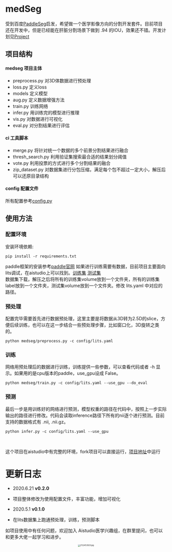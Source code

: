 # medSeg
受到百度[PaddleSeg](https://github.com/paddlepaddle/paddleseg)启发，希望做一个医学影像方向的分割开发套件。目前项目还在开发中，但是已经能在肝脏分割场景下做到 .94 的IOU，效果还不错。开发计划见[Project](https://github.com/davidlinhl/medSeg/projects/1)

## 项目结构
#### medseg 项目主体

- preprocess.py 对3D体数据进行预处理
- loss.py 定义loss
- models 定义模型
- aug.py 定义数据增强方法
- train.py 训练网络
- infer.py 用训练完的模型进行推理
- vis.py 对数据进行可视化
- eval.py 对分割结果进行评估

#### ci 工具脚本

- merge.py 将针对统一个数据的多个前景分割结果进行融合
- thresh_search.py 利用验证集搜索最合适的结果划分阈值
- vote.py 利用投票的方式进行多个分割结果的融合
- zip_dataset.py 对数据集进行分包压缩，满足每个包不超过一定大小，解压后可以还原目录结构

#### config 配置文件
所有配置参考[config.py]()

## 使用方法
### 配置环境
安装环境依赖:
```shell
pip install -r requirements.txt
```
paddle框架的安装参考[paddle官网](https://www.paddlepaddle.org.cn/)
如果进行训练需要有数据，目前项目主要面向lits调试，在aistudio上可以找到。[训练集](https://aistudio.baidu.com/aistudio/datasetDetail/10273) [测试集](https://aistudio.baidu.com/aistudio/datasetDetail/10292) <br>
数据集下载，解压之后将所有的训练集volume放到一个文件夹，所有的训练集label放到一个文件夹，测试集volume放到一个文件夹。修改 lits.yaml 中对应的路径。

### 预处理
配置完毕需要首先进行数据预处理，这里主要是将数据从3D转为2.5D的slice，方便后续训练，也可以在这一步结合一些预处理步骤，比如窗口化，3D旋转之类的。
```shell
python medseg/preprocess.py -c config/lits.yaml
```
### 训练
网络用预处理后的数据进行训练，训练提供一些参数，可以查看代码或者 -h 显示。如果用的是cpu版本的paddle，use_gpu设成 False。
```shell
python medseg/train.py -c config/lits.yaml --use_gpu --do_eval
```
### 预测
最后一步是用训练好的网络进行预测，模型权重的路径在代码中，按照上一步实际输出的路径进行修改。代码会读取inference路径下所有的nii逐个进行预测。目前支持的数据格式有 .nii, .nii.gz。
```shell
python infer.py -c config/lits.yaml --use_gpu
```
<br>

这个项目在aistudio中有完整的环境，fork项目可以直接运行，[项目地址](https://aistudio.baidu.com/aistudio/projectdetail/250994)中运行

# 更新日志
* 2020.6.21
**v0.2.0**
* 项目整体修改为使用配置文件，丰富功能，增加可视化

* 2020.5.1
**v0.1.0**
* 在lits数据集上跑通预处理，训练，预测脚本

如项目使用中有任何问题，欢迎加入 Aistudio医学兴趣组，在群里提问，也可以和更多大佬一起学习和进步。

<div align="center">
  <img src="https://i.loli.net/2020/05/28/HFwS4eNxJPAp72Y.jpg" alt="2132453929.jpg" style="zoom:40%;" />
</div>
